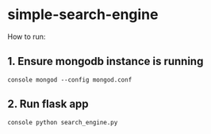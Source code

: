 # simple-search-engine

How to run:

## 1. Ensure mongodb instance is running 
```console mongod --config mongod.conf```

## 2. Run flask app

```console python search_engine.py```


    
    

